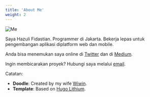```yaml
---
title: 'About Me'
weight: 2
---
```


![Me](/images/me.png)

Saya Hazuli Fidastian. Programmer di Jakarta. Bekerja lepas untuk pengembangan aplikasi diplatform web dan mobile.

Anda bisa menemukan saya online di [Twitter](https://twitter.com/hazulifidastian) dan di [Medium](https://medium.com/@HazuliFidastian).

Ingin membicarakan proyek? Hubungi saya melalui [email](mailto:hazulifidastian@live.com).

Catatan:

* **Doodle**: Created by my wife [Wiwin](https://medium.com/@inggilwindiarti).
* **Template**: Based on [Hugo Lithium](https://github.com/jrutheiser/hugo-lithium-theme).
